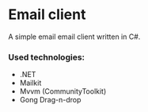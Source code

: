 # Email client  

A simple email email client written in C#.  

### Used technologies:  
- .NET  
- Mailkit  
- Mvvm (CommunityToolkit)  
- Gong Drag-n-drop  
